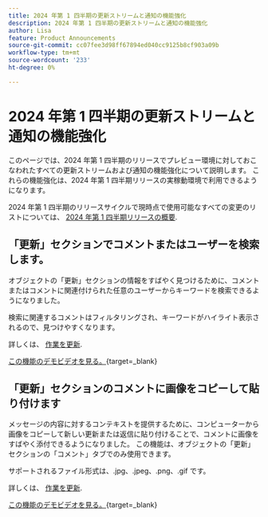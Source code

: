 ```yaml
---
title: 2024 年第 1 四半期の更新ストリームと通知の機能強化
description: 2024 年第 1 四半期の更新ストリームと通知の機能強化
author: Lisa
feature: Product Announcements
source-git-commit: cc07fee3d98ff67894ed040cc9125b8cf903a09b
workflow-type: tm+mt
source-wordcount: '233'
ht-degree: 0%

---
```


# 2024 年第 1 四半期の更新ストリームと通知の機能強化

このページでは、2024 年第 1 四半期のリリースでプレビュー環境に対しておこなわれたすべての更新ストリームおよび通知の機能強化について説明します。 これらの機能強化は、2024 年第 1 四半期リリースの実稼動環境で利用できるようになります。

2024 年第 1 四半期のリリースサイクルで現時点で使用可能なすべての変更のリストについては、 [2024 年第 1 四半期リリースの概要](/help/quicksilver/product-announcements/product-releases/23-q4-release-activity/23-q4-release-overview.md).

## 「更新」セクションでコメントまたはユーザーを検索します。

オブジェクトの「更新」セクションの情報をすばやく見つけるために、コメントまたはコメントに関連付けられた任意のユーザーからキーワードを検索できるようになりました。

検索に関連するコメントはフィルタリングされ、キーワードがハイライト表示されるので、見つけやすくなります。

詳しくは、 [作業を更新](/help/quicksilver/workfront-basics/updating-work-items-and-viewing-updates/update-work.md).

[この機能のデモビデオを見る。](https://video.tv.adobe.com/v/3425730/){target=_blank}

## 「更新」セクションのコメントに画像をコピーして貼り付けます

メッセージの内容に対するコンテキストを提供するために、コンピューターから画像をコピーして新しい更新または返信に貼り付けることで、コメントに画像をすばやく添付できるようになりました。 この機能は、オブジェクトの「更新」セクションの「コメント」タブでのみ使用できます。

サポートされるファイル形式は、.jpg、.jpeg、.png、.gif です。

詳しくは、 [作業を更新](/help/quicksilver/workfront-basics/updating-work-items-and-viewing-updates/update-work.md).

[この機能のデモビデオを見る。](https://video.tv.adobe.com/v/3425731/){target=_blank}
